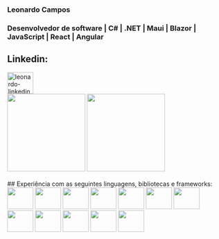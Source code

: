 ### Leonardo Campos

### Desenvolvedor de software | C# | .NET | Maui | Blazor | JavaScript | React | Angular

## Linkedin:
<a href="https://www.linkedin.com/in/leo-campos-a6113534/" target="_blank">
<img align="center" alt="leonardo-linkedin" height="50" width="60" src="https://cdn.jsdelivr.net/gh/devicons/devicon/icons/linkedin/linkedin-original.svg"/>
</a>

<div>
    <a href="https://github.com/Leopcampos"></a>
    <img height="180em" src="https://github-readme-stats.vercel.app/api?username=Leopcampos&theme=transparent&show_icons=true"/>
    <img height="180em" src="https://github-readme-stats.vercel.app/api/top-langs/?username=Leopcampos&layout=compact&theme=transparent"/>
</div>
<br>
## Experiência com as seguintes linguagens, bibliotecas e frameworks:
<br>
<div style="display: inline-block">
<img src="https://cdn.jsdelivr.net/gh/devicons/devicon/icons/csharp/csharp-original.svg" height="50" width="60"></img>
<img src="https://cdn.jsdelivr.net/gh/devicons/devicon/icons/dotnetcore/dotnetcore-original.svg" height="50" width="60"></img>
<img src="https://cdn.jsdelivr.net/gh/devicons/devicon/icons/microsoftsqlserver/microsoftsqlserver-plain-wordmark.svg" height="50" width="60"></img>
<img src="https://cdn.jsdelivr.net/gh/devicons/devicon/icons/bootstrap/bootstrap-plain-wordmark.svg" height="50" width="60"></img>
<img src="https://cdn.jsdelivr.net/gh/devicons/devicon/icons/typescript/typescript-original.svg" height="50" width="60"></img>
<img src="https://cdn.jsdelivr.net/gh/devicons/devicon/icons/react/react-original-wordmark.svg" height="50" width="60"></img>
<img src="https://cdn.jsdelivr.net/gh/devicons/devicon/icons/angularjs/angularjs-original.svg" height="50" width="60"></img>
<img src="https://cdn.jsdelivr.net/gh/devicons/devicon/icons/javascript/javascript-original.svg" height="50" width="60"></img>
<img src="https://cdn.jsdelivr.net/gh/devicons/devicon/icons/sass/sass-original.svg" height="50" width="60"></img>
<img src="https://cdn.jsdelivr.net/gh/devicons/devicon/icons/jquery/jquery-original-wordmark.svg" height="50" width="60"></img>
<img src="https://cdn.jsdelivr.net/gh/devicons/devicon/icons/html5/html5-original-wordmark.svg" height="50" width="60"></img>
<img src="https://cdn.jsdelivr.net/gh/devicons/devicon/icons/css3/css3-original-wordmark.svg" height="50" width="60"></img>
</div>
